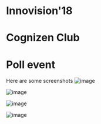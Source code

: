 # Innovision'18
# Cognizen Club
# Poll event
Here are some screenshots
![image](https://user-images.githubusercontent.com/26528752/47957597-00dd3c00-dfdf-11e8-8bfc-47c1c6179ad1.png)

![image](https://user-images.githubusercontent.com/26528752/47957609-2ec28080-dfdf-11e8-9be9-17d760bd7fef.png)

![image](https://user-images.githubusercontent.com/26528752/47957627-57e31100-dfdf-11e8-9323-dcecc12afe4b.png)

![image](https://user-images.githubusercontent.com/26528752/47957822-33893380-dfe3-11e8-95e2-b14cee38be60.png)
